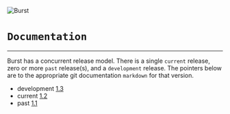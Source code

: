 ![Burst](../../../delete/open-source/doc/burst_small.png "")



# `Documentation`

---

Burst has a concurrent release model. There is a single `current` release,
zero or more `past` release(s), and a `development` release. The pointers below
are to the appropriate git documentation `markdown` for that version.
* development [1.3](../../../delete/open-source/readme.md)
* current [1.2](../../../delete/open-source/readme.md)
* past [1.1](../../../delete/open-source/readme.md)
